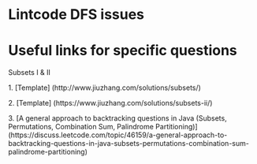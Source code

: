 # Lintcode DFS issues

# Useful links for specific questions
<p>Subsets I & II
<p>1. [Template] (http://www.jiuzhang.com/solutions/subsets/)
<p>2. [Template] (https://www.jiuzhang.com/solutions/subsets-ii/)
<p>3. [A general approach to backtracking questions in Java (Subsets, Permutations, Combination Sum, Palindrome Partitioning)] (https://discuss.leetcode.com/topic/46159/a-general-approach-to-backtracking-questions-in-java-subsets-permutations-combination-sum-palindrome-partitioning)

